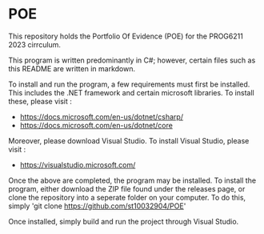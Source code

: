 # POE
This repository holds the Portfolio Of Evidence (POE) for the PROG6211 2023 cirrculum.

This program is written predominantly in C#; however, certain files such as this README are written in markdown.

To install and run the program, a few requirements must first be installed. This includes the .NET framework and certain microsoft libraries. To install these, please visit :
- https://docs.microsoft.com/en-us/dotnet/csharp/
- https://docs.microsoft.com/en-us/dotnet/core

Moreover, please download Visual Studio. To install Visual Studio, please visit :
- https://visualstudio.microsoft.com/

Once the above are completed, the program may be installed. To install the program, either download the ZIP file found under the releases page, or clone the repository into a seperate folder on your computer.
To do this, simply 'git clone https://github.com/st10032904/POE'

Once installed, simply build and run the project through Visual Studio. 